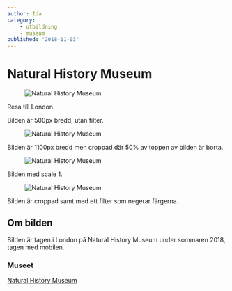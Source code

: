 ```yaml
---
author: Ida
category:
    - utbildning
    - museum
published: "2018-11-03"
---
```

Natural History Museum
==================================
<figure class="figure">
    <img src="cimage/img.php?src=museeum.png&width=500" alt="Natural History Museum">
</figure>

Resa till London.

<!--more-->

Bilden är 500px bredd, utan filter.

<figure class="figure">
    <img src="cimage/img.php?src=museeum.png&width=1100&crop-to-fit&area=50,0,0,0" alt="Natural History Museum">
</figure>

Bilden är 1100px bredd men croppad där 50% av toppen av bilden är borta.

<figure class="figure">
    <img src="cimage/img.php?src=museeum.png&width=500&scale=1" alt="Natural History Museum">
</figure>

Bilden med scale 1.

<figure class="figure">
    <img src="cimage/img.php?src=museeum.png&width=500&crop-to-fit&area=30,0,0,40&f=negate" alt="Natural History Museum">
</figure>

Bilden är croppad samt med ett filter som negerar färgerna.

Om bilden
-----------------------------------

Bilden är tagen i London på Natural History Museum under sommaren 2018, tagen med mobilen. 



### Museet

[Natural History Museum](https://www.nhm.ac.uk/)
